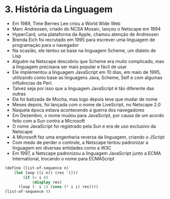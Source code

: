 # 3. História da Linguagem

- Em 1989, Time Bernes Lee criou a World Wide Web
- Marc Andressen, criado do NCSA Mosaic, lançou o Netscape em 1994
- HyperCard, uma plataforma da Apple, chamou atenção de Andressen
- Brenda Eich foi recrutado em 1995 para escrever uma linguagem de programação para o navegador
- Na ocasião, ele tentou se base na linguagem Scheme, um dialeto de Lisp
- Alguém na Netscape descobriu que Scheme era muito complicado, mas a linguagem precisava ser mais popular e fácil de usar
- Ele implementou a linguagem JavaScript em 10 dias, em maio de 1995, utilizando como base as linguagens Java, Scheme, Self e com algumas influências de Perl.
- Talvez seja por isso que a linguagem JavaScript é tão diferente das outras
- Ela foi batizada de Mocha, mas logo depois teve que mudar de nome
- Meses depois, foi lançada com o nome de LiveScript, no Netscape 2.0
- Naquela época estava acontecendo a guerra dos navegadores
- Em Dezembro, o nome mudou para JavaScript, por causa de um acordo feito com a Sun contra a Microsoft
- O nome JavaScript foi registrado pela Sun e era de uso exclusivo da Netscape
- A Microsoft fez uma engenharia reversa da linguagem, criando o JScript
- Com medo de perder o controle, a Netscape tentou padronizar a linguagem em diversas entidades como a W3C
- Em 1997, a Netscape padronizou a linguagem JavaScript junto a ECMA International, trocando o nome para ECMAScript

```scheme
(define (list-of-sequence n)
	(let loop ((i n)) (res '()))
		(if (< i 0)
			(display res)
      (loop (- i 1) (cons (* i i) res))))
(list-of-sequence 9)
```
